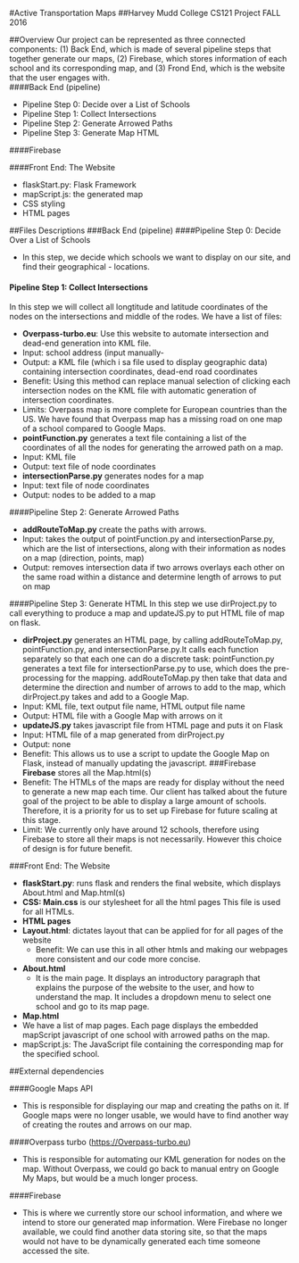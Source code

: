 #Active Transportation Maps
##Harvey Mudd College CS121 Project FALL 2016

##Overview
Our project can be represented as three connected components: (1) Back End, which is made of several pipeline steps that together generate our maps, (2) Firebase, which stores information of each school and its corresponding map, and (3) Frond End, which is the website that the user engages with.  
####Back End (pipeline)
- Pipeline Step 0: Decide over a List of Schools
- Pipeline Step 1: Collect Intersections
- Pipeline Step 2: Generate Arrowed Paths
- Pipeline Step 3: Generate Map HTML

####Firebase

####Front End: The Website
- flaskStart.py: Flask Framework
- mapScript.js: the generated map
- CSS styling
- HTML pages


##Files Descriptions
###Back End (pipeline)
####Pipeline Step 0: Decide Over a List of Schools
- In this step, we decide which schools we want to display on our site, and find their geographical - locations. 


#### Pipeline Step 1: Collect Intersections
In this step we will collect all longtitude and latitude coordinates of the nodes on the intersections and middle of the rodes. We have a list of files:
- **Overpass-turbo.eu**: Use this website to automate intersection and dead-end generation into KML file. 
 - Input: school address (input manually-
 - Output: a KML file (which i sa file used to display geographic data) containing intersection coordinates, dead-end road coordinates
 - Benefit: Using this method can replace manual selection of clicking each intersection nodes on the KML file with automatic generation of intersection coordinates.
 - Limits: Overpass map is more complete for European countries than the US. We have found that Overpass map has a missing road on one map of a school compared to Google Maps. 
- **pointFunction.py** generates a text file containing a list of the coordinates of all the nodes for generating the arrowed path on a map. 
 - Input: KML file
 - Output: text file of node coordinates
- **intersectionParse.py** generates nodes for a map
 - Input: text file of node coordinates
 - Output: nodes to be added to a map


####Pipeline Step 2: Generate Arrowed Paths
- **addRouteToMap.py** create the paths with arrows.
 - Input: takes the output of pointFunction.py and intersectionParse.py, which are the list of intersections, along with their information as nodes on a map (direction, points, map)
 - Output: removes intersection data if two arrows overlays each other on the same road within a distance and determine length of arrows to put on map


####Pipeline Step 3: Generate HTML
In this step we use dirProject.py to call everything to produce a map and updateJS.py to put HTML file of map on flask.
- **dirProject.py** generates an HTML page, by calling addRouteToMap.py, pointFunction.py, and intersectionParse.py.It calls each function separately so that each one can do a discrete task: pointFunction.py generates a text file for intersectionParse.py to use, which does the pre-processing for the mapping. addRouteToMap.py then take that data and determine the direction and number of arrows to add to the map, which dirProject.py takes and add to a Google Map. 
 - Input: KML file, text output file name, HTML output file name
 - Output: HTML file with a Google Map with arrows on it
- **updateJS.py** takes javascript file from HTML page and puts it on Flask
 - Input:  HTML file of a map generated from dirProject.py
 - Output: none
 - Benefit: This allows us to use a script to update the Google Map on Flask, instead of manually updating the javascript.
###Firebase
**Firebase** stores all the Map.html(s)
- Benefit: The HTMLs of the maps are ready for display without the need to generate a new map each time. Our client has talked about the future goal of the project to be able to display a large amount of schools. Therefore, it is a priority for us to set up Firebase for future scaling at this stage.
- Limit: We currently only have around 12 schools, therefore using Firebase to store all their maps is not necessarily. However this choice of design is for future benefit. 


###Front End: The Website
- **flaskStart.py**: runs flask and renders the final website, which displays About.html and Map.html(s)
- **CSS: Main.css** is our stylesheet for all the html pages
This file is used for all HTMLs. 
 - **HTML pages**
  - **Layout.html**: dictates layout that can be applied for for all pages of the website
    - Benefit: We can use this in all other htmls and making our webpages more consistent and our code more concise.
  - **About.html**
    - It is the main page. It displays an introductory paragraph that explains the purpose of the website to the user, and how to understand the map. It includes a dropdown menu to select one school and go to its map page.
   - **Map.html**
   - We have a list of map pages. Each page displays the embedded mapScript javascript of one school with arrowed paths on the map.
 - mapScript.js: The JavaScript file containing the corresponding map for the specified school.
 
##External dependencies 

####Google Maps API
 - This is responsible for displaying our map and creating the paths on it. If Google maps were no longer usable, we would have to find another way of creating the routes and arrows on our map. 

####Overpass turbo (https://Overpass-turbo.eu)
 - This is responsible for automating our KML generation for nodes on the map. Without Overpass, we could go back to manual entry on Google My Maps, but would be a much longer process. 

####Firebase
 - This is where we currently store our school information, and where we intend to store our generated map information. Were Firebase no longer available, we could find another data storing site, so that the maps would not have to be dynamically generated each time someone accessed the site. 

